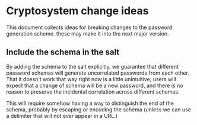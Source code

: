 # Cryptosystem change ideas

This document collects ideas for breaking changes to the password generation scheme. these may make it into the next major version.

## Include the schema in the salt
By adding the schema to the salt explicitly, we guarantee that different password schemas will generate uncorrelated passwords from each other. That it doesn’t work that way right now is a little unintuitive; users will expect that a change of schema will be a new password, and there is no reason to preserve the incidental correlation across different schemas.

This will require somehow having a way to distinguish the end of the schema, probably by escaping or encoding the schema (unless we can use a delimiter that will not ever appear in a URL.)
